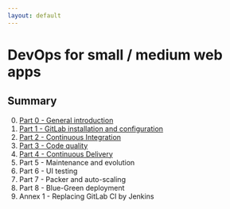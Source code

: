```yaml
---
layout: default
---
```

# DevOps for small / medium web apps

## Summary
0. [Part 0 - General introduction](part_00_general_introduction.md)
1. [Part 1 - GitLab installation and configuration](part_01_gitlab_installation_and_configuration.md)
2. [Part 2 - Continuous Integration](part_02_continuous_integration.md)
3. [Part 3 - Code quality](part_03_code_quality.md)
4. [Part 4 - Continuous Delivery](part_04_continuous_delivery.md)
5. Part 5 - Maintenance and evolution
6. Part 6 - UI testing
7. Part 7 - Packer and auto-scaling
8. Part 8 - Blue-Green deployment
9. Annex 1 - Replacing GitLab CI by Jenkins
